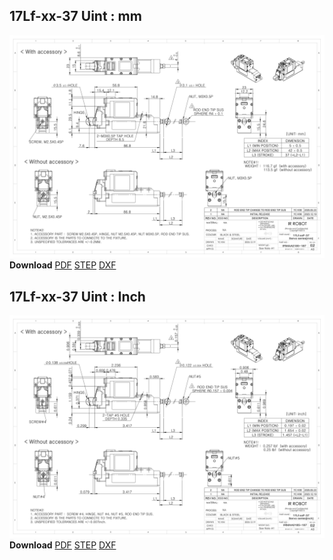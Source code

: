 ## 17Lf-xx-37 Uint : mm
![17Lf-xx-37 Drawing](./data/ENG-17Lf-xxF-37-Sevo-Seriesmm_Rev02_20250523.png)  
**Download** <a class="downloadbtn" href="./data/ENG-17Lf-xxF-37-Sevo-Seriesmm_Rev02_20250523.pdf" download>PDF</a> <a class="downloadbtn" href="./data/17Lf-xxxxx-37-Servo-Series_Rev02_20250523.step" download>STEP</a> <a class="downloadbtn" href="./data/17Lf-xxxxx-37-Servo-Seriesmm_Rev02_20250523.DXF" download>DXF</a>
## 17Lf-xx-37 Uint : Inch
![17Lf-xxF-37 Drawing](./data/ENG-17Lf-xxF-37-Sevo-Seriesinch_Rev02_20250523.png)  
**Download** <a class="downloadbtn" href="./data/17Lf-xxxxx-37-Servo-Seriesinch_Rev02_20250523.pdf" download>PDF</a> <a class="downloadbtn" href="./data/17Lf-xxxxx-37-Servo-Series_Rev02_20250523.step" download>STEP</a> <a class="downloadbtn" href="./data/17Lf-xxxxx-37-Servo-Seriesinch_Rev02_20250523.DXF" download>DXF</a>